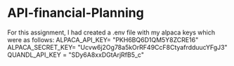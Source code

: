 # API-financial-Planning

For this assignment, I had created a .env file with my alpaca keys which were as follows:
ALPACA_API_KEY= "PKH6BQ6D1QM5Y8ZCRE16"
ALPACA_SECRET_KEY= "Ucvw6j2Og78a5kOrRF49CcF8CtyafrdduucYFgJ3"
QUANDL_API_KEY = "SDy6A8xxDGtArjRfB5_c"
